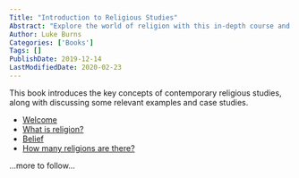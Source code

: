 ```yaml
---
Title: "Introduction to Religious Studies"
Abstract: "Explore the world of religion with this in-depth course and develop a thematic understanding of contemporary religious studies."
Author: Luke Burns
Categories: ['Books']
Tags: []
PublishDate: 2019-12-14
LastModifiedDate: 2020-02-23
---
```


This book introduces the key concepts of contemporary religious studies, along with discussing some relevant examples and case studies.

* [Welcome](/c/irs-1/)
* [What is religion?](/p/what-is-religion/)
* [Belief](/p/belief/)
* [How many religions are there?](/p/)

...more to follow...